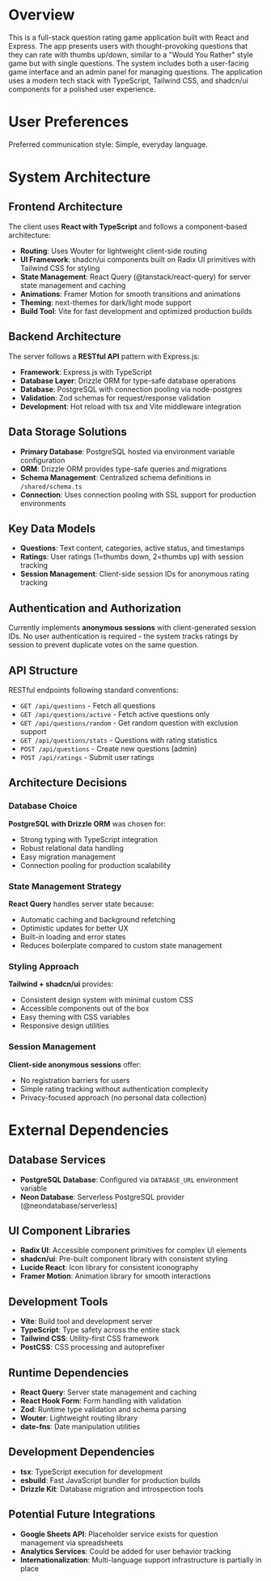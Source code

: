 # Overview

This is a full-stack question rating game application built with React and Express. The app presents users with thought-provoking questions that they can rate with thumbs up/down, similar to a "Would You Rather" style game but with single questions. The system includes both a user-facing game interface and an admin panel for managing questions. The application uses a modern tech stack with TypeScript, Tailwind CSS, and shadcn/ui components for a polished user experience.

# User Preferences

Preferred communication style: Simple, everyday language.

# System Architecture

## Frontend Architecture
The client uses **React with TypeScript** and follows a component-based architecture:
- **Routing**: Uses Wouter for lightweight client-side routing
- **UI Framework**: shadcn/ui components built on Radix UI primitives with Tailwind CSS for styling
- **State Management**: React Query (@tanstack/react-query) for server state management and caching
- **Animations**: Framer Motion for smooth transitions and animations
- **Theming**: next-themes for dark/light mode support
- **Build Tool**: Vite for fast development and optimized production builds

## Backend Architecture
The server follows a **RESTful API** pattern with Express.js:
- **Framework**: Express.js with TypeScript
- **Database Layer**: Drizzle ORM for type-safe database operations
- **Database**: PostgreSQL with connection pooling via node-postgres
- **Validation**: Zod schemas for request/response validation
- **Development**: Hot reload with tsx and Vite middleware integration

## Data Storage Solutions
- **Primary Database**: PostgreSQL hosted via environment variable configuration
- **ORM**: Drizzle ORM provides type-safe queries and migrations
- **Schema Management**: Centralized schema definitions in `/shared/schema.ts`
- **Connection**: Uses connection pooling with SSL support for production environments

## Key Data Models
- **Questions**: Text content, categories, active status, and timestamps
- **Ratings**: User ratings (1=thumbs down, 2=thumbs up) with session tracking
- **Session Management**: Client-side session IDs for anonymous rating tracking

## Authentication and Authorization
Currently implements **anonymous sessions** with client-generated session IDs. No user authentication is required - the system tracks ratings by session to prevent duplicate votes on the same question.

## API Structure
RESTful endpoints following standard conventions:
- `GET /api/questions` - Fetch all questions
- `GET /api/questions/active` - Fetch active questions only
- `GET /api/questions/random` - Get random question with exclusion support
- `GET /api/questions/stats` - Questions with rating statistics
- `POST /api/questions` - Create new questions (admin)
- `POST /api/ratings` - Submit user ratings

## Architecture Decisions

### Database Choice
**PostgreSQL with Drizzle ORM** was chosen for:
- Strong typing with TypeScript integration
- Robust relational data handling
- Easy migration management
- Connection pooling for production scalability

### State Management Strategy
**React Query** handles server state because:
- Automatic caching and background refetching
- Optimistic updates for better UX
- Built-in loading and error states
- Reduces boilerplate compared to custom state management

### Styling Approach
**Tailwind + shadcn/ui** provides:
- Consistent design system with minimal custom CSS
- Accessible components out of the box
- Easy theming with CSS variables
- Responsive design utilities

### Session Management
**Client-side anonymous sessions** offer:
- No registration barriers for users
- Simple rating tracking without authentication complexity
- Privacy-focused approach (no personal data collection)

# External Dependencies

## Database Services
- **PostgreSQL Database**: Configured via `DATABASE_URL` environment variable
- **Neon Database**: Serverless PostgreSQL provider (@neondatabase/serverless)

## UI Component Libraries
- **Radix UI**: Accessible component primitives for complex UI elements
- **shadcn/ui**: Pre-built component library with consistent styling
- **Lucide React**: Icon library for consistent iconography
- **Framer Motion**: Animation library for smooth interactions

## Development Tools
- **Vite**: Build tool and development server
- **TypeScript**: Type safety across the entire stack
- **Tailwind CSS**: Utility-first CSS framework
- **PostCSS**: CSS processing and autoprefixer

## Runtime Dependencies
- **React Query**: Server state management and caching
- **React Hook Form**: Form handling with validation
- **Zod**: Runtime type validation and schema parsing
- **Wouter**: Lightweight routing library
- **date-fns**: Date manipulation utilities

## Development Dependencies
- **tsx**: TypeScript execution for development
- **esbuild**: Fast JavaScript bundler for production builds
- **Drizzle Kit**: Database migration and introspection tools

## Potential Future Integrations
- **Google Sheets API**: Placeholder service exists for question management via spreadsheets
- **Analytics Services**: Could be added for user behavior tracking
- **Internationalization**: Multi-language support infrastructure is partially in place